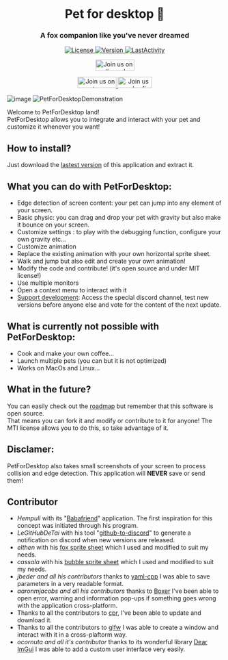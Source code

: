 <h1 align="center" style="border-bottom: none;">Pet for desktop 🦊</h1>
<h3 align="center">A fox companion like you've never dreamed</h3>
<p align="center">
  <a href="LICENSE">
    <img alt="License" src="https://img.shields.io/badge/License-MIT-blue.svg">
  </a>
  <a href="https://github.com/Renardjojo/PetDesktop//releases/latest">
    <img alt="Version" src="https://img.shields.io/github/release/Renardjojo/PetForDesktop">
  </a>
  <a href="#LastActivity">
    <img alt="LastActivity" src="https://img.shields.io/github/last-commit/Renardjojo/PetForDesktop">
  </a>
</p>
<p align="center">
  <a href="https://discord.gg/gjdQmHAp7e">
    <img alt="Join us on discord" height="26" width="91" src="https://img.shields.io/badge/join us-blue?logo=discord&logoColor=white">
  </a>
  <p align="center">
    <a href="https://www.patreon.com/PetForDesktop">
      <img alt="Join us on patreon" height="26" width="91" src="https://img.shields.io/badge/Patreon-F96854?style=for-the-badge&logo=patreon&logoColor=white">
    </a>
    <a href="https://ko-fi.com/O4O6P7YYQ">
      <img alt="Join us on ko-fi" height="26" width="80" src="https://img.shields.io/badge/Ko--fi-F16061?style=for-the-badge&logo=ko-fi&logoColor=white">
    </a>
  </p>
</p>


![image](https://user-images.githubusercontent.com/55276408/195999573-1e5f854b-230b-4e17-9920-6493975ed145.png)
![PetForDesktopDemonstration](https://user-images.githubusercontent.com/55276408/222144931-3546cc40-3989-4a36-8e5c-bf43e239ee2a.gif)
 
Welcome to PetForDesktop land!  
PetForDesktop allows you to integrate and interact with your pet and customize it whenever you want!  

## How to install?
Just download the [lastest version](https://github.com/Renardjojo/PetDesktop//releases/latest) of this application and extract it.

## What you can do with PetForDesktop:
- Edge detection of screen content: your pet can jump into any element of your screen.
- Basic physic: you can drag and drop your pet with gravity but also make it bounce on your screen.
- Customize settings : to play with the debugging function, configure your own gravity etc...
- Customize animation
- Replace the existing animation with your own horizontal sprite sheet.
- Walk and jump but also edit and create your own animation!
- Modify the code and contribute! (it's open source and under MIT license!)
- Use multiple monitors
- Open a context menu to interact with it
- [Support development](https://www.patreon.com/PetForDesktop): Access the special discord channel, test new versions before anyone else and vote for the content of the next update.

## What is currently not possible with PetForDesktop:
- Cook and make your own coffee...
- Launch multiple pets (you can but it is not optimized)
- Works on MacOs and Linux...

## What in the future?
You can easily check out the [roadmap](https://github.com/Renardjojo/PetForDesktop/milestones) but remember that this software is open source.  
That means you can fork it and modify or contribute to it for anyone! The MTI license allows you to do this, so take advantage of it.  

## Disclamer:
PetForDesktop also takes small screenshots of your screen to process collision and edge detection. This application will **NEVER** save or send them! 

## Contributor
- *Hempuli* with its "[Babafriend](https://hempuli.itch.io/baba-friend)" application. The first inspiration for this concept was initiated through his program.  
- *LeGitHubDeTai* with his tool "[github-to-discord](https://github.com/LeGitHubDeTai/github-to-discord)" to generate a notification on discord when new versions are released.  
- *elthen* with his [fox sprite sheet](https://elthen.itch.io/2d-pixel-art-fox-sprites) which I used and modified to suit my needs.  
- *cassala* with his [bubble sprite sheet](https://cassala.itch.io/bubble-sprites) which I used and modified to suit my needs.  
- *jbeder and all his contributors* thanks to [yaml-cpp](https://github.com/jbeder/yaml-cpp) I was able to save parameters in a very readable format.
- *aaronmjacobs and all his contributors* thanks to [Boxer](https://github.com/aaronmjacobs/Boxer) I've been able to open error, warning and information pop-ups if something goes wrong with the application cross-platform.
- Thanks to all the contributors to [cpr](https://github.com/libcpr/cpr), I've been able to update and download it.
- Thanks to all the contributors to [glfw](https://github.com/glfw/glfw) I was able to create a window and interact with it in a cross-plaftorm way.
- *ocornuta and all it's contributor* thanks to its wonderful library [Dear ImGui](https://github.com/ocornut/imgui) I was able to add a custom user interface very easily.